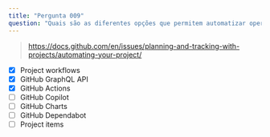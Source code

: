 ```yaml
---
title: "Pergunta 009"
question: "Quais são as diferentes opções que permitem automatizar operações no seu projeto GitHub? (Escolha três.)"
---
```



> https://docs.github.com/en/issues/planning-and-tracking-with-projects/automating-your-project/
- [x] Project workflows
- [x] GitHub GraphQL API
- [x] GitHub Actions
- [ ] GitHub Copilot
- [ ] GitHub Charts
- [ ] GitHub Dependabot
- [ ] Project items
